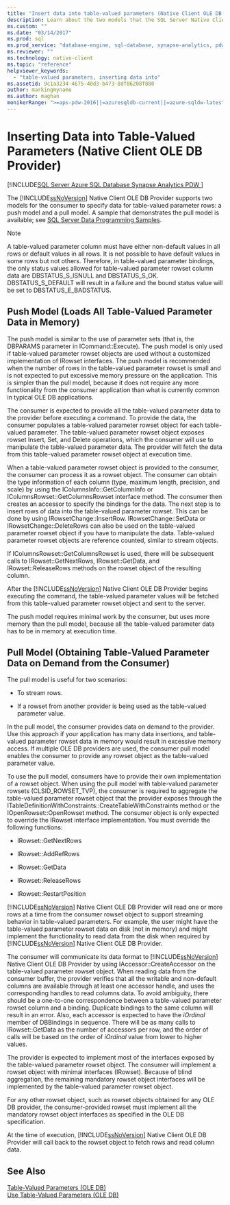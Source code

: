 ```yaml
---
title: "Insert data into table-valued parameters (Native Client OLE DB provider) | Microsoft Docs"
description: Learn about the two models that the SQL Server Native Client OLE DB Provider supports for the consumer to specify data for table-valued parameter rows.
ms.custom: ""
ms.date: "03/14/2017"
ms.prod: sql
ms.prod_service: "database-engine, sql-database, synapse-analytics, pdw"
ms.reviewer: ""
ms.technology: native-client
ms.topic: "reference"
helpviewer_keywords: 
  - "table-valued parameters, inserting data into"
ms.assetid: 9c1a3234-4675-40d3-b473-8df06208f880
author: markingmyname
ms.author: maghan
monikerRange: ">=aps-pdw-2016||=azuresqldb-current||=azure-sqldw-latest||>=sql-server-2016||>=sql-server-linux-2017||=azuresqldb-mi-current"
---
```

# Inserting Data into Table-Valued Parameters (Native Client OLE DB Provider)
[!INCLUDE[SQL Server Azure SQL Database Synapse Analytics PDW ](../../includes/applies-to-version/sql-asdb-asdbmi-asa-pdw.md)]

  The [!INCLUDE[ssNoVersion](../../includes/ssnoversion-md.md)] Native Client OLE DB Provider supports two models for the consumer to specify data for table-valued parameter rows: a push model and a pull model. A sample that demonstrates the pull model is available; see [SQL Server Data Programming Samples](https://msftdpprodsamples.codeplex.com/).  
  
> [!NOTE]  
>  A table-valued parameter column must have either non-default values in all rows or default values in all rows. It is not possible to have default values in some rows but not others. Therefore, in table-valued parameter bindings, the only status values allowed for table-valued parameter rowset column data are DBSTATUS_S_ISNULL and DBSTATUS_S_OK. DBSTATUS_S_DEFAULT will result in a failure and the bound status value will be set to DBSTATUS_E_BADSTATUS.  
  
## Push Model (Loads All Table-Valued Parameter Data in Memory)  
 The push model is similar to the use of parameter sets (that is, the DBPARAMS parameter in ICommand::Execute). The push model is only used if table-valued parameter rowset objects are used without a customized implementation of IRowset interfaces. The push model is recommended when the number of rows in the table-valued parameter rowset is small and is not expected to put excessive memory pressure on the application. This is simpler than the pull model, because it does not require any more functionality from the consumer application than what is currently common in typical OLE DB applications.  
  
 The consumer is expected to provide all the table-valued parameter data to the provider before executing a command. To provide the data, the consumer populates a table-valued parameter rowset object for each table-valued parameter. The table-valued parameter rowset object exposes rowset Insert, Set, and Delete operations, which the consumer will use to manipulate the table-valued parameter data. The provider will fetch the data from this table-valued parameter rowset object at execution time.  
  
 When a table-valued parameter rowset object is provided to the consumer, the consumer can process it as a rowset object. The consumer can obtain the type information of each column (type, maximum length, precision, and scale) by using the IColumnsInfo::GetColumnInfo or IColumnsRowset::GetColumnsRowset interface method. The consumer then creates an accessor to specify the bindings for the data. The next step is to insert rows of data into the table-valued parameter rowset. This can be done by using IRowsetChange::InsertRow. IRowsetChange::SetData or IRowsetChange::DeleteRows can also be used on the table-valued parameter rowset object if you have to manipulate the data. Table-valued parameter rowset objects are reference counted, similar to stream objects.  
  
 If IColumnsRowset::GetColumnsRowset is used, there will be subsequent calls to IRowset::GetNextRows, IRowset::GetData, and IRowset::ReleaseRows methods on the rowset object of the resulting column.  
  
 After the [!INCLUDE[ssNoVersion](../../includes/ssnoversion-md.md)] Native Client OLE DB Provider begins executing the command, the table-valued parameter values will be fetched from this table-valued parameter rowset object and sent to the server.  
  
 The push model requires minimal work by the consumer, but uses more memory than the pull model, because all the table-valued parameter data has to be in memory at execution time.  
  
## Pull Model (Obtaining Table-Valued Parameter Data on Demand from the Consumer)  
 The pull model is useful for two scenarios:  
  
-   To stream rows.  
  
-   If a rowset from another provider is being used as the table-valued parameter value.  
  
 In the pull model, the consumer provides data on demand to the provider. Use this approach if your application has many data insertions, and table-valued parameter rowset data in memory would result in excessive memory access. If multiple OLE DB providers are used, the consumer pull model enables the consumer to provide any rowset object as the table-valued parameter value.  
  
 To use the pull model, consumers have to provide their own implementation of a rowset object. When using the pull model with table-valued parameter rowsets (CLSID_ROWSET_TVP), the consumer is required to aggregate the table-valued parameter rowset object that the provider exposes through the ITableDefinitionWithConstraints::CreateTableWithConstraints method or the IOpenRowset::OpenRowset method. The consumer object is only expected to override the IRowset interface implementation. You must override the following functions:  
  
-   IRowset::GetNextRows  
  
-   IRowset::AddRefRows  
  
-   IRowset::GetData  
  
-   IRowset::ReleaseRows  
  
-   IRowset::RestartPosition  
  
 [!INCLUDE[ssNoVersion](../../includes/ssnoversion-md.md)] Native Client OLE DB Provider will read one or more rows at a time from the consumer rowset object to support streaming behavior in table-valued parameters. For example, the user might have the table-valued parameter rowset data on disk (not in memory) and might implement the functionality to read data from the disk when required by [!INCLUDE[ssNoVersion](../../includes/ssnoversion-md.md)] Native Client OLE DB Provider.  
  
 The consumer will communicate its data format to [!INCLUDE[ssNoVersion](../../includes/ssnoversion-md.md)] Native Client OLE DB Provider by using IAccessor::CreateAccessor on the table-valued parameter rowset object. When reading data from the consumer buffer, the provider verifies that all the writable and non-default columns are available through at least one accessor handle, and uses the corresponding handles to read columns data. To avoid ambiguity, there should be a one-to-one correspondence between a table-valued parameter rowset column and a binding. Duplicate bindings to the same column will result in an error. Also, each accessor is expected to have the *iOrdinal* member of DBBindings in sequence. There will be as many calls to IRowset::GetData as the number of accessors per row, and the order of calls will be based on the order of *iOrdinal* value from lower to higher values.  
  
 The provider is expected to implement most of the interfaces exposed by the table-valued parameter rowset object. The consumer will implement a rowset object with minimal interfaces (IRowset). Because of blind aggregation, the remaining mandatory rowset object interfaces will be implemented by the table-valued parameter rowset object.  
  
 For any other rowset object, such as rowset objects obtained for any OLE DB provider, the consumer-provided rowset must implement all the mandatory rowset object interfaces as specified in the OLE DB specification.  
  
 At the time of execution, [!INCLUDE[ssNoVersion](../../includes/ssnoversion-md.md)] Native Client OLE DB Provider will call back to the rowset object to fetch rows and read column data.  
  
## See Also  
 [Table-Valued Parameters &#40;OLE DB&#41;](../../relational-databases/native-client-ole-db-table-valued-parameters/table-valued-parameters-ole-db.md)   
 [Use Table-Valued Parameters &#40;OLE DB&#41;](../../relational-databases/native-client-ole-db-how-to/use-table-valued-parameters-ole-db.md)  
  
  
